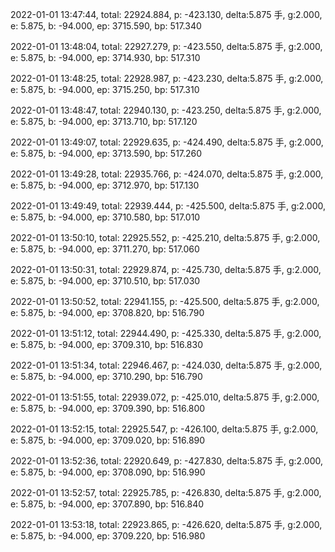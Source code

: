 2022-01-01 13:47:44, total: 22924.884, p: -423.130, delta:5.875 手, g:2.000, e: 5.875, b: -94.000, ep: 3715.590, bp: 517.340

2022-01-01 13:48:04, total: 22927.279, p: -423.550, delta:5.875 手, g:2.000, e: 5.875, b: -94.000, ep: 3714.930, bp: 517.310

2022-01-01 13:48:25, total: 22928.987, p: -423.230, delta:5.875 手, g:2.000, e: 5.875, b: -94.000, ep: 3715.250, bp: 517.310

2022-01-01 13:48:47, total: 22940.130, p: -423.250, delta:5.875 手, g:2.000, e: 5.875, b: -94.000, ep: 3713.710, bp: 517.120

2022-01-01 13:49:07, total: 22929.635, p: -424.490, delta:5.875 手, g:2.000, e: 5.875, b: -94.000, ep: 3713.590, bp: 517.260

2022-01-01 13:49:28, total: 22935.766, p: -424.070, delta:5.875 手, g:2.000, e: 5.875, b: -94.000, ep: 3712.970, bp: 517.130

2022-01-01 13:49:49, total: 22939.444, p: -425.500, delta:5.875 手, g:2.000, e: 5.875, b: -94.000, ep: 3710.580, bp: 517.010

2022-01-01 13:50:10, total: 22925.552, p: -425.210, delta:5.875 手, g:2.000, e: 5.875, b: -94.000, ep: 3711.270, bp: 517.060

2022-01-01 13:50:31, total: 22929.874, p: -425.730, delta:5.875 手, g:2.000, e: 5.875, b: -94.000, ep: 3710.510, bp: 517.030

2022-01-01 13:50:52, total: 22941.155, p: -425.500, delta:5.875 手, g:2.000, e: 5.875, b: -94.000, ep: 3708.820, bp: 516.790

2022-01-01 13:51:12, total: 22944.490, p: -425.330, delta:5.875 手, g:2.000, e: 5.875, b: -94.000, ep: 3709.310, bp: 516.830

2022-01-01 13:51:34, total: 22946.467, p: -424.030, delta:5.875 手, g:2.000, e: 5.875, b: -94.000, ep: 3710.290, bp: 516.790

2022-01-01 13:51:55, total: 22939.072, p: -425.010, delta:5.875 手, g:2.000, e: 5.875, b: -94.000, ep: 3709.390, bp: 516.800

2022-01-01 13:52:15, total: 22925.547, p: -426.100, delta:5.875 手, g:2.000, e: 5.875, b: -94.000, ep: 3709.020, bp: 516.890

2022-01-01 13:52:36, total: 22920.649, p: -427.830, delta:5.875 手, g:2.000, e: 5.875, b: -94.000, ep: 3708.090, bp: 516.990

2022-01-01 13:52:57, total: 22925.785, p: -426.830, delta:5.875 手, g:2.000, e: 5.875, b: -94.000, ep: 3707.890, bp: 516.840

2022-01-01 13:53:18, total: 22923.865, p: -426.620, delta:5.875 手, g:2.000, e: 5.875, b: -94.000, ep: 3709.220, bp: 516.980